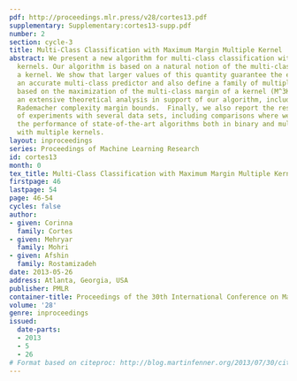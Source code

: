 ```yaml
---
pdf: http://proceedings.mlr.press/v28/cortes13.pdf
supplementary: Supplementary:cortes13-supp.pdf
number: 2
section: cycle-3
title: Multi-Class Classification with Maximum Margin Multiple Kernel
abstract: We present a new algorithm for multi-class classification with multiple
  kernels. Our algorithm is based on a natural notion of the multi-class margin of
  a kernel. We show that larger values of this quantity guarantee the existence of
  an accurate multi-class predictor and also define a family of multiple kernel algorithms
  based on the maximization of the multi-class margin of a kernel (M^3K).  We present
  an extensive theoretical analysis in support of our algorithm, including novel multi-class
  Rademacher complexity margin bounds.  Finally, we also report the results of a series
  of experiments with several data sets, including comparisons where we improve upon
  the performance of state-of-the-art algorithms both in binary and multi-class classification
  with multiple kernels.
layout: inproceedings
series: Proceedings of Machine Learning Research
id: cortes13
month: 0
tex_title: Multi-Class Classification with Maximum Margin Multiple Kernel
firstpage: 46
lastpage: 54
page: 46-54
cycles: false
author:
- given: Corinna
  family: Cortes
- given: Mehryar
  family: Mohri
- given: Afshin
  family: Rostamizadeh
date: 2013-05-26
address: Atlanta, Georgia, USA
publisher: PMLR
container-title: Proceedings of the 30th International Conference on Machine Learning
volume: '28'
genre: inproceedings
issued:
  date-parts:
  - 2013
  - 5
  - 26
# Format based on citeproc: http://blog.martinfenner.org/2013/07/30/citeproc-yaml-for-bibliographies/
---
```

